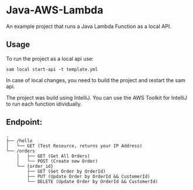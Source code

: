 # Java-AWS-Lambda
An example project that runs a Java Lambda Function as a local API.

## Usage
To run the project as a local api use:
```
sam local start-api -t template.yml
```
In case of local changes, you need to build the project and restart the sam api.

The project was build using IntelliJ. You can use the AWS Toolkit for IntelliJ to run each function idividually.

## Endpoint:
```
.
├── /hello
│   └── GET (Test Resource, returns your IP Address)
└── /orders
    │   ├── GET (Get All Orders)
    │   └── POST (Create new Order)
    └── {order_id}
        ├── GET (Get Order by OrderId)
        ├── PUT (Update Order by OrderId && CustomerId)
        └── DELETE (Update Order by OrderId && CustomerId)
```
